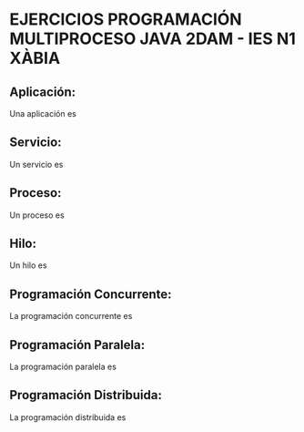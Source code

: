 # EJERCICIOS PROGRAMACIÓN MULTIPROCESO JAVA 2DAM - IES N1 XÀBIA

## Aplicación:
  Una aplicación es
  
## Servicio:
  Un servicio es
  
## Proceso:
  Un proceso es
  
## Hilo:
  Un hilo es
  
## Programación Concurrente:
  La programación concurrente es
  
## Programación Paralela:
  La programación paralela es
  
## Programación Distribuida:
  La programación distribuida es
